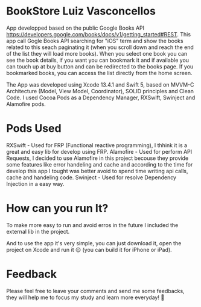 # BookStore Luiz Vasconcellos


App developped based on the public Google Books API https://developers.google.com/books/docs/v1/getting_started#REST. This app call Gogle Books API searching for "iOS" term and show the books related to this seach paginating it (when you scroll down and reach the end of the list they will load more books). When you select one book you can see the book details, if you want you can bookmark it and if available you can touch up at buy button and can be redirected to the books page. If you bookmarked books, you can access the list directly from the home screen.

The App was developed using Xcode 13.4.1 and Swift 5, based on MVVM-C Architecture (Model, View Model, Coordinator), SOLID principles and Clean Code. I used Cocoa Pods as a Dependency Manager, RXSwift, Swinject and Alamofire pods.

# Pods Used
RXSwift - Used for FRP (Functional reactive programming), I thhink it is a great and easy lib for develop using FRP.
Alamofire - Used for perform API Requests, I decided to use Alamofire in this project becouse they provide some features like error handeling and cache and according to the time for develop this app I tought was better avoid to spend time writing api calls, cache and handeling code.
Swinject - Used for resolve Dependency Injection in a easy way.

# How can you run It?
To make more easy to run and avoid erros in the future I included the external lib in the project.

And to use the app it's very simple, you can just download it, open the project on Xcode and run it 😉 (you can build it for iPhone or iPad).

# Feedback
Please feel free to leave your comments and send me some feedbacks, they will help me to focus my study and learn more everyday! 🥰
